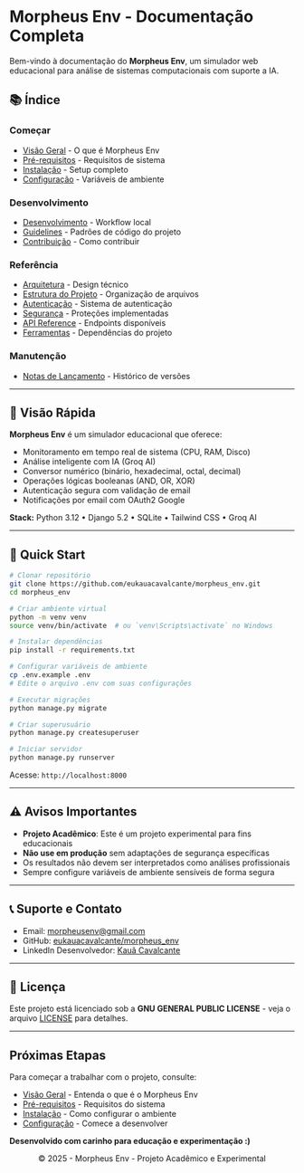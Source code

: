 # Morpheus Env - Documentação Completa

Bem-vindo à documentação do **Morpheus Env**, um simulador web educacional para análise de sistemas computacionais com suporte a IA.

## 📚 Índice

### Começar

- [Visão Geral](./overview.md) - O que é Morpheus Env
- [Pré-requisitos](./prerequisites.md) - Requisitos de sistema
- [Instalação](./installation.md) - Setup completo
- [Configuração](./configuration.md) - Variáveis de ambiente

### Desenvolvimento

- [Desenvolvimento](./development.md) - Workflow local
- [Guidelines](./guidelines.md) - Padrões de código do projeto
- [Contribuição](./contributing.md) - Como contribuir

### Referência

- [Arquitetura](./architecture.md) - Design técnico
- [Estrutura do Projeto](./project-structure.md) - Organização de arquivos
- [Autenticação](./authentication.md) - Sistema de autenticação
- [Segurança](./security.md) - Proteções implementadas
- [API Reference](./api-reference.md) - Endpoints disponíveis
- [Ferramentas](./tools.md) - Dependências do projeto

### Manutenção

- [Notas de Lançamento](./release-notes.md) - Histórico de versões

---

## 🎯 Visão Rápida

**Morpheus Env** é um simulador educacional que oferece:

- Monitoramento em tempo real de sistema (CPU, RAM, Disco)
- Análise inteligente com IA (Groq AI)
- Conversor numérico (binário, hexadecimal, octal, decimal)
- Operações lógicas booleanas (AND, OR, XOR)
- Autenticação segura com validação de email
- Notificações por email com OAuth2 Google

**Stack:** Python 3.12 • Django 5.2 • SQLite • Tailwind CSS • Groq AI

---

## 🚀 Quick Start

```bash
# Clonar repositório
git clone https://github.com/eukauacavalcante/morpheus_env.git
cd morpheus_env

# Criar ambiente virtual
python -m venv venv
source venv/bin/activate  # ou `venv\Scripts\activate` no Windows

# Instalar dependências
pip install -r requirements.txt

# Configurar variáveis de ambiente
cp .env.example .env
# Edite o arquivo .env com suas configurações

# Executar migrações
python manage.py migrate

# Criar superusuário
python manage.py createsuperuser

# Iniciar servidor
python manage.py runserver
```

Acesse: `http://localhost:8000`

---

## ⚠️ Avisos Importantes

- **Projeto Acadêmico**: Este é um projeto experimental para fins educacionais
- **Não use em produção** sem adaptações de segurança específicas
- Os resultados não devem ser interpretados como análises profissionais
- Sempre configure variáveis de ambiente sensíveis de forma segura

---

## 📞 Suporte e Contato

- Email: [morpheusenv@gmail.com](mailto:morpheusenv@gmail.com)
- GitHub: [eukauacavalcante/morpheus_env](https://github.com/eukauacavalcante/morpheus_env)
- LinkedIn Desenvolvedor: [Kauã Cavalcante](https://www.linkedin.com/in/eukauacavalcante)

---

## 📄 Licença

Este projeto está licenciado sob a **GNU GENERAL PUBLIC LICENSE** - veja o arquivo [LICENSE](https://github.com/eukauacavalcante/morpheus_env/blob/main/LICENSE) para detalhes.

---

## Próximas Etapas

Para começar a trabalhar com o projeto, consulte:

- [Visão Geral](./overview.md) - Entenda o que é o Morpheus Env
- [Pré-requisitos](./prerequisites.md) - Requisitos do sistema
- [Instalação](./installation.md) - Como configurar o ambiente
- [Configuração](./development.md) - Comece a desenvolver

**Desenvolvido com carinho para educação e experimentação :)**

<div align="center">
    © 2025 - Morpheus Env - Projeto Acadêmico e Experimental
</div>
